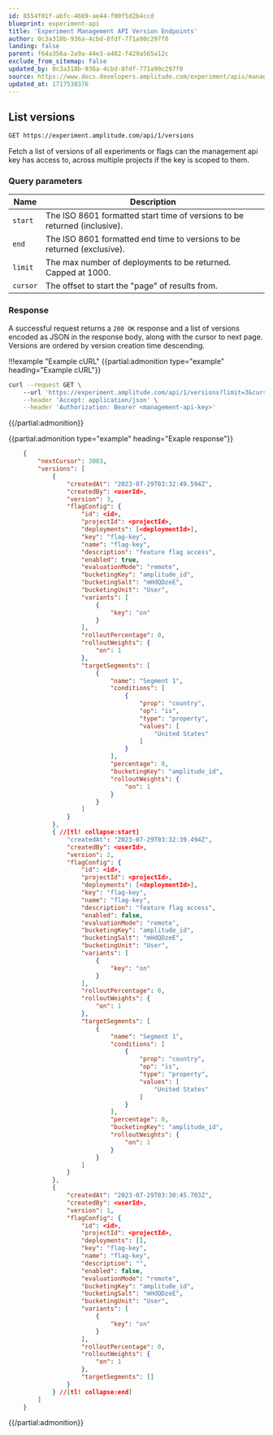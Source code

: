 ```yaml
---
id: 8554f01f-abfc-4669-ae44-f00f5d2b4ccd
blueprint: experiment-api
title: 'Experiment Management API Version Endpoints'
author: 0c3a318b-936a-4cbd-8fdf-771a90c297f0
landing: false
parent: f64a356a-2a9a-44e3-a482-f429a565a12c
exclude_from_sitemap: false
updated_by: 0c3a318b-936a-4cbd-8fdf-771a90c297f0
source: https://www.docs.developers.amplitude.com/experiment/apis/management-api/versions/
updated_at: 1717530376
---
```



## List versions

```bash
GET https://experiment.amplitude.com/api/1/versions
```

Fetch a list of versions of all experiments or flags can the management api key has access to, across multiple projects if the key is scoped to them.

### Query parameters

|Name|Description|
|---|----|
|`start`| The ISO 8601 formatted start time of versions to be returned (inclusive).|
|`end`| The ISO 8601 formatted end time to versions to be returned (exclusive).|
|`limit`| The max number of deployments to be returned. Capped at 1000.|
|`cursor`| The offset to start the "page" of results from.|

### Response

A successful request returns a `200 OK` response and a list of versions encoded as JSON in the response body, along with the cursor to next page.
Versions are ordered by version creation time descending.

!!!example "Example cURL"
{{partial:admonition type="example" heading="Example cURL"}}
```bash
curl --request GET \                                                                                    
    --url 'https://experiment.amplitude.com/api/1/versions?limit=3&cursor=3000&start=2023-01-01T00:00:00Z&end=2024-12-31T23:59:59Z' \
    --header 'Accept: application/json' \
    --header 'Authorization: Bearer <management-api-key>'
```
{{/partial:admonition}}


{{partial:admonition type="example" heading="Exaple response"}}
```json
    {
        "nextCursor": 3003,
        "versions": [
            {
                "createdAt": "2023-07-29T03:32:49.594Z",
                "createdBy": <userId>,
                "version": 3,
                "flagConfig": {
                    "id": <id>,
                    "projectId": <projectId>,
                    "deployments": [<deploymentId>],
                    "key": "flag-key",
                    "name": "flag-key",
                    "description": "feature flag access",
                    "enabled": true,
                    "evaluationMode": "remote",
                    "bucketingKey": "amplitude_id",
                    "bucketingSalt": "mHdQDzeE",
                    "bucketingUnit": "User",
                    "variants": [
                        {
                            "key": "on"
                        }
                    ],
                    "rolloutPercentage": 0,
                    "rolloutWeights": {
                        "on": 1
                    },
                    "targetSegments": [
                        {
                            "name": "Segment 1",
                            "conditions": [
                                {
                                    "prop": "country",
                                    "op": "is",
                                    "type": "property",
                                    "values": [
                                        "United States"
                                    ]
                                }
                            ],
                            "percentage": 0,
                            "bucketingKey": "amplitude_id",
                            "rolloutWeights": {
                                "on": 1
                            }
                        }
                    ]
                }
            },
            { //[tl! collapse:start]
                "createdAt": "2023-07-29T03:32:39.494Z",
                "createdBy": <userId>,
                "version": 2,
                "flagConfig": {
                    "id": <id>,
                    "projectId": <projectId>,
                    "deployments": [<deploymentId>],
                    "key": "flag-key",
                    "name": "flag-key",
                    "description": "feature flag access",
                    "enabled": false,
                    "evaluationMode": "remote",
                    "bucketingKey": "amplitude_id",
                    "bucketingSalt": "mHdQDzeE",
                    "bucketingUnit": "User",
                    "variants": [
                        {
                            "key": "on"
                        }
                    ],
                    "rolloutPercentage": 0,
                    "rolloutWeights": {
                        "on": 1
                    },
                    "targetSegments": [
                        {
                            "name": "Segment 1",
                            "conditions": [
                                {
                                    "prop": "country",
                                    "op": "is",
                                    "type": "property",
                                    "values": [
                                        "United States"
                                    ]
                                }
                            ],
                            "percentage": 0,
                            "bucketingKey": "amplitude_id",
                            "rolloutWeights": {
                                "on": 1
                            }
                        }
                    ]
                }
            },
            {
                "createdAt": "2023-07-29T03:30:45.703Z",
                "createdBy": <userId>,
                "version": 1,
                "flagConfig": {
                    "id": <id>,
                    "projectId": <projectId>,
                    "deployments": [],
                    "key": "flag-key",
                    "name": "flag-key",
                    "description": "",
                    "enabled": false,
                    "evaluationMode": "remote",
                    "bucketingKey": "amplitude_id",
                    "bucketingSalt": "mHdQDzeE",
                    "bucketingUnit": "User",
                    "variants": [
                        {
                            "key": "on"
                        }
                    ],
                    "rolloutPercentage": 0,
                    "rolloutWeights": {
                        "on": 1
                    },
                    "targetSegments": []
                }
            } //[tl! collapse:end]
        ]
    }
```

{{/partial:admonition}}